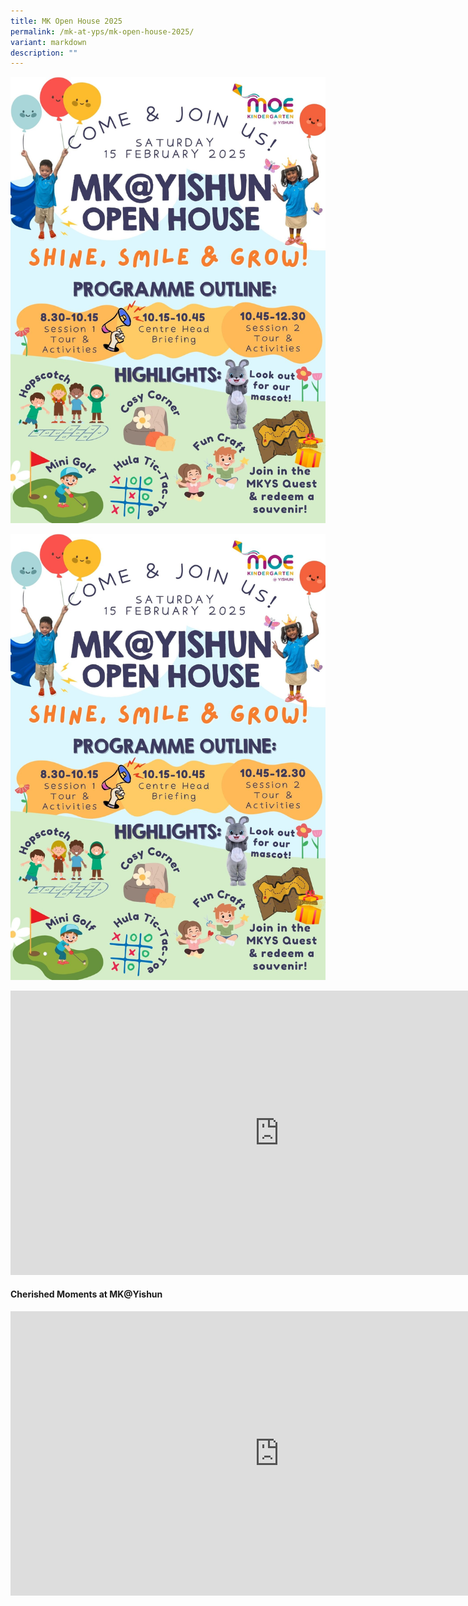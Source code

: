 ```yaml
---
title: MK Open House 2025
permalink: /mk-at-yps/mk-open-house-2025/
variant: markdown
description: ""
---
```

![](/images/MK%20YPS/Open%20House/open_house_2025.jpg)

![](/images/MK%20YPS/Open%20House/open_house_2025.jpg)

<iframe allowfullscreen="true" height="455" width="860" frameborder="0" src="https://docs.google.com/presentation/d/e/2PACX-1vTRjvjT22_iBrOhQCE_8FNIjuY1Wvw-KTbiC5XWggmHWxAtK83zQ7fAOtL6NEs3hqAuhQx5E9k4nAtF/embed?start=true&amp;loop=true&amp;delayms=10000"></iframe>


#### **Cherished Moments at MK@Yishun**

<iframe height="455" width="860" allowfullscreen="true" frameborder="0" src="https://docs.google.com/presentation/d/e/2PACX-1vTuU3xOejeEcpEC-mL7tdYuY9AAzl_d4Y53hbxAuDlBZ8kP-Rywvpwm_UUYYIqg067blzuKvdhN_RDA/embed?start=true&amp;loop=true&amp;delayms=5000"></iframe>